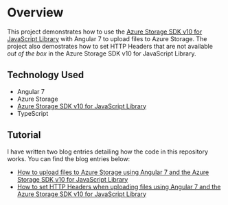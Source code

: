 # Overview

This project demonstrates how to use the [Azure Storage SDK v10 for JavaScript Library](https://github.com/Azure/azure-storage-js) with Angular 7 to upload files to Azure Storage.  The project also demostrates how to set HTTP Headers that are not available *out of the box* in the Azure Storage SDK v10 for JavaScript Library.

## Technology Used

* Angular 7
* Azure Storage
* [Azure Storage SDK v10 for JavaScript Library](https://github.com/Azure/azure-storage-js) 
* TypeScript

## Tutorial
I have written two blog entries detailing how the code in this repository works.  You can find the blog entries below:
* [How to upload files to Azure Storage using Angular 7 and the Azure Storage SDK v10 for JavaScript Library](https://blog.michaeldeongreen.com/post/how-to-upload-files-to-azure-storage-using-angular-7-and-the-azure-storage-sdk-v10-for-javascript-library)
* [How to set HTTP Headers when uploading files using Angular 7 and the Azure Storage SDK v10 for JavaScript Library](https://blog.michaeldeongreen.com/post/how-to-set-http-headers-when-uploading-files-using-angular-7-and-the-azure-storage-sdk-v10-for-javascript-library)